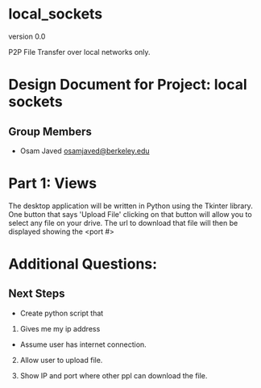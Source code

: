 # local_sockets
version 0.0

P2P File Transfer over local networks only. 

Design Document for Project: local sockets
==========================================

## Group Members

* Osam Javed <osamjaved@berkeley.edu>

# Part 1: Views
The desktop application will be written in Python using the Tkinter library. One button that says 'Upload File' clicking 
on that button will allow you to select any file on your drive.  The url to download that file will then be displayed showing the
<ip address> <port #> 


# Additional Questions:

## Next Steps
* Create python script that
 1. Gives me my ip address
   - Assume user has internet connection. 
   
 2. Allow user to upload file. 
 
 3. Show IP and port where other ppl can download the file. 
